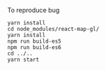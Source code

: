 To reproduce bug

```
yarn install
cd node_modules/react-map-gl/
yarn install
npm run build-es5
npm run build-es6
cd ../..
yarn start
```
